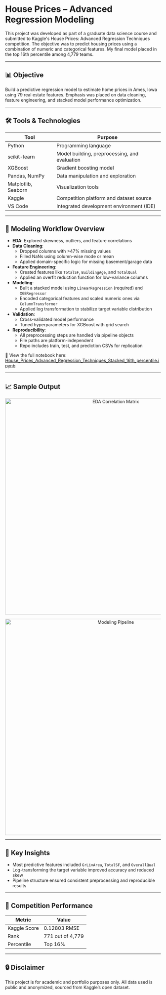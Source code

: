 # House Prices – Advanced Regression Modeling

This project was developed as part of a graduate data science course and submitted to Kaggle's House Prices: Advanced Regression Techniques competition. The objective was to predict housing prices using a combination of numeric and categorical features. My final model placed in the top 16th percentile among 4,779 teams.

---

## 📊 Objective

Build a predictive regression model to estimate home prices in Ames, Iowa using 79 real estate features. Emphasis was placed on data cleaning, feature engineering, and stacked model performance optimization.

---

## 🛠️ Tools & Technologies

| Tool             | Purpose                                        |
|------------------|------------------------------------------------|
| Python           | Programming language                           |
| scikit-learn     | Model building, preprocessing, and evaluation  |
| XGBoost          | Gradient boosting model                        |
| Pandas, NumPy    | Data manipulation and exploration              |
| Matplotlib, Seaborn | Visualization tools                        |
| Kaggle           | Competition platform and dataset source        |
| VS Code          | Integrated development environment (IDE)       |

---

## 🧾 Modeling Workflow Overview

- **EDA**: Explored skewness, outliers, and feature correlations
- **Data Cleaning**:
  - Dropped columns with >47% missing values
  - Filled NaNs using column-wise mode or mean
  - Applied domain-specific logic for missing basement/garage data
- **Feature Engineering**:
  - Created features like `TotalSF`, `BuildingAge`, and `TotalQual`
  - Applied an overfit reduction function for low-variance columns
- **Modeling**:
  - Built a stacked model using `LinearRegression` (required) and `XGBRegressor`
  - Encoded categorical features and scaled numeric ones via `ColumnTransformer`
  - Applied log transformation to stabilize target variable distribution
- **Validation**:
  - Cross-validated model performance
  - Tuned hyperparameters for XGBoost with grid search
- **Reproducibility**:
  - All preprocessing steps are handled via pipeline objects
  - File paths are platform-independent
  - Repo includes train, test, and prediction CSVs for replication

📂 View the full notebook here: <a href="./House_Prices_Advanced_Regression_Techniques_Stacked_16th_percentile.ipynb" download>House_Prices_Advanced_Regression_Techniques_Stacked_16th_percentile.ipynb</a>

---

## 📈 Sample Output

<p align="center">
  <img src="https://i.imgur.com/mWbSq7k.png" alt="EDA Correlation Matrix" width="700"/>
</p>

<p align="center">
  <img src="https://i.imgur.com/UG6OvWE.png" alt="Modeling Pipeline" width="700"/>
</p>

---

## 🧠 Key Insights

- Most predictive features included `GrLivArea`, `TotalSF`, and `OverallQual`
- Log-transforming the target variable improved accuracy and reduced skew
- Pipeline structure ensured consistent preprocessing and reproducible results

---

## 🏅 Competition Performance

| Metric         | Value                  |
|----------------|------------------------|
| Kaggle Score   | 0.12803 RMSE           |
| Rank           | 771 out of 4,779       |
| Percentile     | Top 16%                |

---

## 🔒 Disclaimer

This project is for academic and portfolio purposes only. All data used is public and anonymized, sourced from Kaggle’s open dataset.
